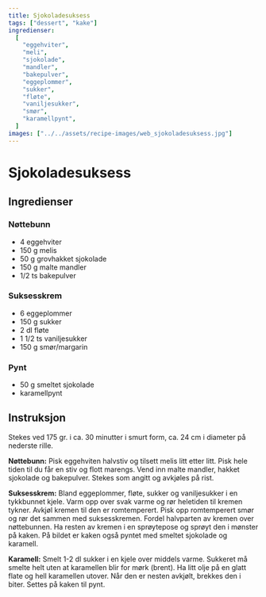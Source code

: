 ```yaml
---
title: Sjokoladesuksess
tags: ["dessert", "kake"]
ingredienser:
  [
    "eggehviter",
    "meli",
    "sjokolade",
    "mandler",
    "bakepulver",
    "eggeplommer",
    "sukker",
    "fløte",
    "vaniljesukker",
    "smør",
    "karamellpynt",
  ]
images: ["../../assets/recipe-images/web_sjokoladesuksess.jpg"]
---
```


# Sjokoladesuksess

## Ingredienser

### Nøttebunn

- 4 eggehviter
- 150 g melis
- 50 g grovhakket sjokolade
- 150 g malte mandler
- 1/2 ts bakepulver

### Suksesskrem

- 6 eggeplommer
- 150 g sukker
- 2 dl fløte
- 1 1/2 ts vaniljesukker
- 150 g smør/margarin

### Pynt

- 50 g smeltet sjokolade
- karamellpynt

## Instruksjon

Stekes ved 175 gr. i ca. 30 minutter i smurt form, ca. 24 cm i diameter på nederste rille.

**Nøttebunn:** Pisk eggehviten halvstiv og tilsett melis litt etter litt. Pisk hele tiden til du får en stiv og flott marengs. Vend inn malte mandler, hakket sjokolade og bakepulver. Stekes som angitt og avkjøles på rist.

**Suksesskrem:** Bland eggeplommer, fløte, sukker og vaniljesukker i en tykkbunnet kjele. Varm opp over svak varme og rør heletiden til kremen tykner. Avkjøl kremen til den er romtemperert. Pisk opp romtemperert smør og rør det sammen med suksesskremen. Fordel halvparten av kremen over nøttebunnen. Ha resten av kremen i en sprøytepose og sprøyt den i mønster på kaken. På bildet er kaken også pyntet med smeltet sjokolade og karamell.

**Karamell:** Smelt 1-2 dl sukker i en kjele over middels varme. Sukkeret må smelte helt uten at karamellen blir for mørk (brent). Ha litt olje på en glatt flate og hell karamellen utover. Når den er nesten avkjølt, brekkes den i biter. Settes på kaken til pynt.
